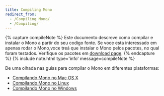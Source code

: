 ```yaml
---
title: Compiling Mono
redirect_from:
  - /Compiling_Mono/
  - /Compiling/
---
```


{% capture compileNote %}
Este documento descreve como compilar e instalar o Mono a partir do seu codigo fonte. Se voce esta interessado em apenas rodar o Mono,voce treá que instalar o Mono pelos pacotes, no qual foram testados. Verifique os pacotes em  [download page](/download/). 
{% endcapture %}
{% include note.html type='info' message=compileNote %}

De uma olhada nas guias para compilar o Mono em diferentes plataformas:

- [Compilando Mono no Mac OS X](/docs/compiling-mono/mac/)
- [Compilando Mono no Linux](/docs/compiling-mono/linux/)
- [Compilando Mono no Windows](/docs/compiling-mono/windows/)
